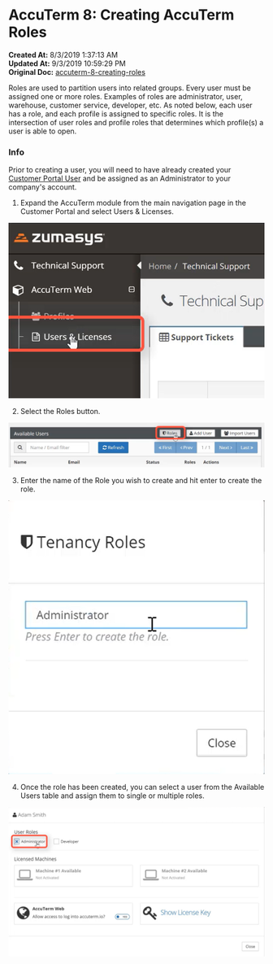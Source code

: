 # AccuTerm 8: Creating AccuTerm Roles

**Created At:** 8/3/2019 1:37:13 AM  
**Updated At:** 9/3/2019 10:59:29 PM  
**Original Doc:** [accuterm-8-creating-roles](https://docs.zumasys.com/accuterm/accuterm-8-creating-roles)  




Roles are used to partition users into related groups. Every user must be assigned one or more roles. Examples of roles are administrator, user, warehouse, customer service, developer, etc. As noted below, each user has a role, and each profile is assigned to specific roles. It is the intersection of user roles and profile roles that determines which profile(s) a user is able to open.



### Info

Prior to creating a user, you will need to have already created your [Customer Portal User](/customerportal/quick-start) and be assigned as an Administrator to your company's account.



1. Expand the AccuTerm module from the main navigation page in the Customer Portal and select Users & Licenses.

![accuterm-8-creating-roles: 1566000750186-1566000750186](./1566000750186-1566000750186.png)

2. Select the Roles button.

![accuterm-8-creating-roles: 1566001986277-1566001986276](./1566001986277-1566001986276.png)

3. Enter the name of the Role you wish to create and hit enter to create the role.

![accuterm-8-creating-roles: 1566002058186-1566002058186](./1566002058186-1566002058186.png)

4. Once the role has been created, you can select a user from the Available Users table and assign them to single or multiple roles.

![accuterm-8-creating-roles: 1566002193757-1566002193757](./1566002193757-1566002193757.png)
